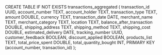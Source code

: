 CREATE TABLE IF NOT EXISTS transactions_aggregated (
    transaction_id UUID,
    account_number TEXT,
    account_holder TEXT,
    transaction_type TEXT,
    amount DOUBLE,
    currency TEXT,
    transaction_date DATE,
    merchant_name TEXT,
    merchant_category TEXT,
    location TEXT,
    balance_after_transaction DOUBLE,
    shipping_address TEXT,
    shipping_method TEXT,
    shipping_cost DOUBLE,
    estimated_delivery DATE,
    tracking_number UUID,
    customer_feedback BOOLEAN,
    discount_applied BOOLEAN,
    products_list TEXT,
    total_price_spent DOUBLE,
    total_quantity_bought INT,
    PRIMARY KEY (account_number, transaction_id)
);
